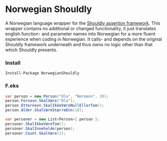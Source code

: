 # Norwegian Shouldly

A Norwegian language wrapper for the [Shouldly assertion framework](https://github.com/shouldly/shouldly). This wrapper contains no additional or changed functionality, it just translates english function- and parameter names into Norwegian for a more fluent experience when coding in Norwegian. It calls- and depends on the original Shouldly framework underneath and thus owns no logic other than that which Shouldly presents.

### Install

```
Install-Package NorwegianShouldly
```

### F.eks

```csharp
var person = new Person("Ola", "Normann", 30);
person.Fornavn.SkalVære("Ola");
person.Etternavn.SkalIkkeVæreNullEllerTom();
person.Alder.SkalVæreStørreEnn(18);

var personer = new List<Person>{ person };
personer.SkalIkkeVæreTom();
personer.SkalInneholde(person);
personer.Count.SkalVære(1);
```
